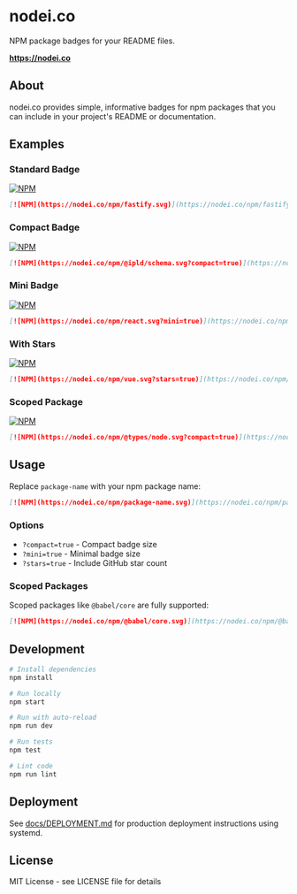 # nodei.co

NPM package badges for your README files.

**https://nodei.co**

## About

nodei.co provides simple, informative badges for npm packages that you can include in your project's README or documentation.

## Examples

### Standard Badge
[![NPM](https://nodei.co/npm/fastify.svg)](https://nodei.co/npm/fastify/)

```markdown
[![NPM](https://nodei.co/npm/fastify.svg)](https://nodei.co/npm/fastify/)
```

### Compact Badge
[![NPM](https://nodei.co/npm/@ipld/schema.svg?compact=true)](https://nodei.co/npm/@ipld/schema/)

```markdown
[![NPM](https://nodei.co/npm/@ipld/schema.svg?compact=true)](https://nodei.co/npm/@ipld/schema/)
```

### Mini Badge
[![NPM](https://nodei.co/npm/react.svg?mini=true)](https://nodei.co/npm/react/)

```markdown
[![NPM](https://nodei.co/npm/react.svg?mini=true)](https://nodei.co/npm/react/)
```

### With Stars
[![NPM](https://nodei.co/npm/vue.svg?stars=true)](https://nodei.co/npm/vue/)

```markdown
[![NPM](https://nodei.co/npm/vue.svg?stars=true)](https://nodei.co/npm/vue/)
```

### Scoped Package
[![NPM](https://nodei.co/npm/@types/node.svg?compact=true)](https://nodei.co/npm/@types/node/)

```markdown
[![NPM](https://nodei.co/npm/@types/node.svg?compact=true)](https://nodei.co/npm/@types/node/)
```

## Usage

Replace `package-name` with your npm package name:

```markdown
[![NPM](https://nodei.co/npm/package-name.svg)](https://nodei.co/npm/package-name/)
```

### Options

- `?compact=true` - Compact badge size
- `?mini=true` - Minimal badge size  
- `?stars=true` - Include GitHub star count

### Scoped Packages

Scoped packages like `@babel/core` are fully supported:

```markdown
[![NPM](https://nodei.co/npm/@babel/core.svg)](https://nodei.co/npm/@babel/core/)
```

## Development

```bash
# Install dependencies
npm install

# Run locally
npm start

# Run with auto-reload
npm run dev

# Run tests
npm test

# Lint code
npm run lint
```

## Deployment

See [docs/DEPLOYMENT.md](docs/DEPLOYMENT.md) for production deployment instructions using systemd.

## License

MIT License - see LICENSE file for details